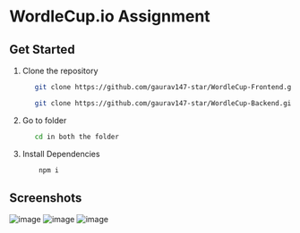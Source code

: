 # WordleCup.io Assignment

## Get Started
  1. Clone the repository
     ```bash
        git clone https://github.com/gaurav147-star/WordleCup-Frontend.git
     ```
     ```bash
        git clone https://github.com/gaurav147-star/WordleCup-Backend.git
     ```
  2. Go to folder
     ```bash
        cd in both the folder
     ```
  3. Install Dependencies
        ```bash
            npm i
        ```

## Screenshots

![image](https://github.com/gaurav147-star/WordleCup-Frontend/assets/78996081/5e6faa6f-863e-4478-9637-7282f6471ad9)
![image](https://github.com/gaurav147-star/WordleCup-Frontend/assets/78996081/908134a6-54ad-405c-ada9-52efe4fc7e96)
![image](https://github.com/gaurav147-star/WordleCup-Frontend/assets/78996081/c29b2008-3d0b-4bb9-9ec0-23125f179f8e)


